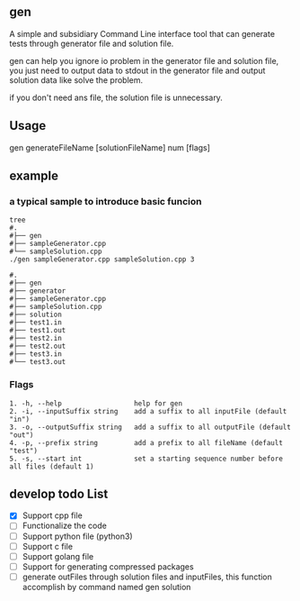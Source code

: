 ## gen

A simple and subsidiary Command Line interface tool that can generate tests through generator file and solution file.

gen can help you ignore io problem in the generator file and solution file, you just need to output data to stdout in the generator file and output solution data like solve the problem.

if you don't need ans file, the solution file is unnecessary.

## Usage

gen generateFileName [solutionFileName] num [flags]

## example

### a typical sample to introduce basic funcion
```shell
tree
#.
#├── gen
#├── sampleGenerator.cpp
#└── sampleSolution.cpp
./gen sampleGenerator.cpp sampleSolution.cpp 3

#.
#├── gen
#├── generator
#├── sampleGenerator.cpp
#├── sampleSolution.cpp
#├── solution
#├── test1.in
#├── test1.out
#├── test2.in
#├── test2.out
#├── test3.in
#└── test3.out
```

### Flags

```code
1. -h, --help                  help for gen
2. -i, --inputSuffix string    add a suffix to all inputFile (default "in")
3. -o, --outputSuffix string   add a suffix to all outputFile (default "out")
4. -p, --prefix string         add a prefix to all fileName (default "test")
5. -s, --start int             set a starting sequence number before all files (default 1)
```

## develop todo List
- [x] Support cpp file
- [ ] Functionalize the code
- [ ] Support python file (python3)
- [ ] Support c file
- [ ] Support golang file
- [ ] Support for generating compressed packages
- [ ] generate outFiles through solution files and inputFiles, this function accomplish by command named gen solution